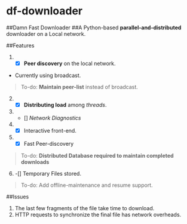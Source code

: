 # df-downloader
##Damn Fast Downloader
##A Python-based **parallel-and-distributed** downloader on a Local network. 

##Features
1. - [x] **Peer discovery** on the local network.
* Currently using broadcast.
>To-do: **Maintain peer-list** instead of broadcast.
2. - [x] **Distributing load** among *threads*.
3. - [] *Network Diagnostics*
4. - [x] Interactive front-end.
5. - [x] Fast Peer-discovery
>To-do: **Distributed Database required to maintain completed downloads**
6. -[] Temporary Files stored.
>To-do: Add offline-maintenance and resume support.

##Issues

1. The last few fragments of the file take time to download.
2. HTTP requests to synchronize the final file has network overheads. 
